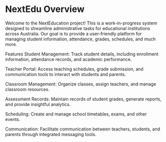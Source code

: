 # NextEdu Overview
Welcome to the NextEducation project! This is a work-in-progress system designed to streamline administrative tasks for educational institutions across Australia. Our goal is to provide a user-friendly platform for managing student information, attendance, grades, schedules, and much more.

Features
Student Management: Track student details, including enrollment information, attendance records, and academic performance.

Teacher Portal: Access teaching schedules, grade submission, and communication tools to interact with students and parents.

Classroom Management: Organize classes, assign teachers, and manage classroom resources.

Assessment Records: Maintain records of student grades, generate reports, and provide insightful analytics.

Scheduling: Create and manage school timetables, exams, and other events.

Communication: Facilitate communication between teachers, students, and parents through integrated messaging tools.

